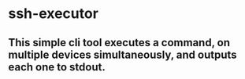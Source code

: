 # ssh-executor
## This simple cli tool executes a command, on multiple devices simultaneously, and outputs each one to stdout.